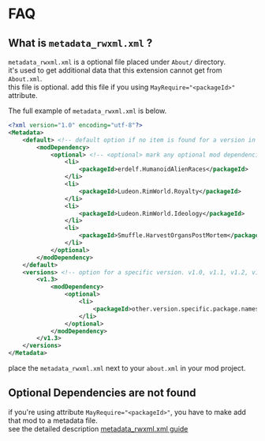 
# FAQ

## What is `metadata_rwxml.xml` ?

`metadata_rwxml.xml` is a optional file placed under `About/` directory.  
it's used to get additional data that this extension cannot get from `About.xml`.  
this file is optional. add this file if you using `MayRequire="<packageId>"` attribute.

The full example of `metadata_rwxml.xml` is below.

```xml
<?xml version="1.0" encoding="utf-8"?>
<Metadata>
    <default> <!-- default option if no item is found for a version in "versions" -->
        <modDependency>
            <optional> <!-- <optional> mark any optional mod dependencies to be loaded. eg: MayRequire="Ludeon.RimWorld.Royalty" -->
                <li>
                    <packageId>erdelf.HumanoidAlienRaces</packageId>
                </li>
                <li>
                    <packageId>Ludeon.RimWorld.Royalty</packageId>
                </li>
                <li>
                    <packageId>Ludeon.RimWorld.Ideology</packageId>
                </li>
                <li>
                    <packageId>Smuffle.HarvestOrgansPostMortem</packageId>
                </li>
            </optional>
        </modDependency>
    </default>
    <versions> <!-- option for a specific version. v1.0, v1.1, v1.2, v1.3, ... and so on. -->
        <v1.3>
            <modDependency>
                <optional>
                    <li>
                        <packageId>other.version.specific.package.names</packageId>
                    </li>
                </optional>
            </modDependency>
        </v1.3>
    </versions>
</Metadata>
```

place the `metadata_rwxml.xml` next to your `about.xml` in your mod project.

## Optional Dependencies are not found

if you're using attribute `MayRequire="<packageId>"`, you have to make add that mod to a metadata file.  
see the detailed description [metadata_rwxml.xml guide](#what-is-metadata_rwxml.xml)  
